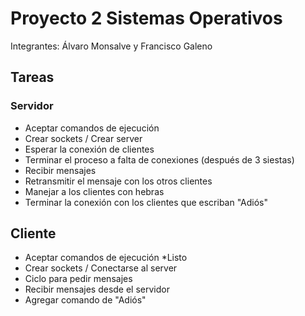 # Proyecto 2 Sistemas Operativos
Integrantes: Álvaro Monsalve y Francisco Galeno

## Tareas
### Servidor
- Aceptar comandos de ejecución
- Crear sockets / Crear server 
- Esperar la conexión de clientes
- Terminar el proceso a falta de conexiones (después de 3 siestas)
- Recibir mensajes
- Retransmitir el mensaje con los otros clientes
- Manejar a los clientes con hebras
- Terminar la conexión con los clientes que escriban "Adiós"

## Cliente
- Aceptar comandos de ejecución *Listo
- Crear sockets / Conectarse al server 
- Ciclo para pedir mensajes
- Recibir mensajes desde el servidor
- Agregar comando de "Adiós"